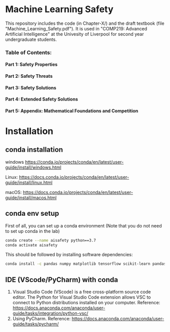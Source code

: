 # Machine Learning Safety

This repository includes the code (in Chapter-X/) and the draft textbook (file "Machine_Learning_Safety.pdf"). 
It is used in "COMP219: Advanced Artificial Intelligence" at the Univesity of Liverpool for second year undergraduate students. 

### Table of Contents:  

#### Part 1: Safety Properties
#### Part 2: Safety Threats
#### Part 3: Safety Solutions
#### Part 4: Extended Safety Solutions
#### Part 5: Appendix: Mathematical Foundations and Competition


# Installation

## conda installation
windows https://conda.io/projects/conda/en/latest/user-guide/install/windows.html

Linux: https://docs.conda.io/projects/conda/en/latest/user-guide/install/linux.html

macOS: https://docs.conda.io/projects/conda/en/latest/user-guide/install/macos.html

## conda env setup
First of all, you can set up a conda environment (Note that you do not need to set up conda in the lab)

```sh
conda create --name aisafety python==3.7
conda activate aisafety
```
This should be followed by installing software dependencies:
```sh
conda install -c pandas numpy matplotlib tensorflow scikit-learn pandas pytorch torchvision
```

## IDE (VScode/PyCharm) with conda
1. Visual Studio Code (VScode) is a free cross-platform source code editor. The Python for Visual Studio Code extension allows VSC to connect to Python distributions installed on your computer. Reference: https://docs.anaconda.com/anaconda/user-guide/tasks/integration/python-vsc/
2. Using PyCharm. Reference: https://docs.anaconda.com/anaconda/user-guide/tasks/pycharm/

